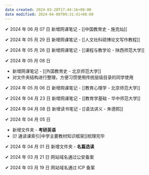 ```yaml
---
date created: 2024-03-20T17:44:16+08:00
date modified: 2024-04-08T09:31:41+08:00
---
```

✔ 2024 年 06 月 07 日 新增网课笔记 - [[中国教育史 - 施克灿]]

✔ 2024 年 05 月 29 日 新增网课笔记 - [[人文社科硕博论文写作教程]]

✔ 2024 年 05 月 26 日 新增网课笔记 - [[课程与教学论 - 陕西师范大学]]

✔ 2024 年 05 月 08 日 
- 新增网课笔记 - [[外国教育史 - 北京师范大学]]
- 对文件夹结构进行整理，方便习惯使用传统层级目录的同学使用

✔ 2024 年 05 月 06 日 新增网课笔记 - [[教育心理学 - 北京师范大学]]

✔ 2024 年 04 月 23 日 新增网课笔记 - [[教育学基础 - 华中师范大学]]

✔ 2024 年 04 月 08 日 新增读书笔记 - [[语法讲义 - 朱德熙]]

✔ 2024 年 04 月 05 日 
- 新增文件夹 - **考研英语**
- [[! 通读课索引|中学主要教材知识框架]]梳理完毕

✔ 2024 年 04 月 01 日 新增文件夹 - **名篇选读**

✔ 2024 年 03 月 21 日 网站域名通过公安备案

✔ 2024 年 03 月 19 日 网站域名通过 ICP 备案
